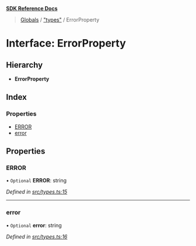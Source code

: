 **[SDK Reference Docs](../README.md)**

> [Globals](../README.md) / ["types"](../modules/_types_.md) / ErrorProperty

# Interface: ErrorProperty

## Hierarchy

- **ErrorProperty**

## Index

### Properties

- [ERROR](_types_.errorproperty.md#error)
- [error](_types_.errorproperty.md#error)

## Properties

### ERROR

• `Optional` **ERROR**: string

_Defined in [src/types.ts:15](https://github.com/distributhor/paygate-sdk/blob/09aaeab/src/types.ts#L15)_

---

### error

• `Optional` **error**: string

_Defined in [src/types.ts:16](https://github.com/distributhor/paygate-sdk/blob/09aaeab/src/types.ts#L16)_
